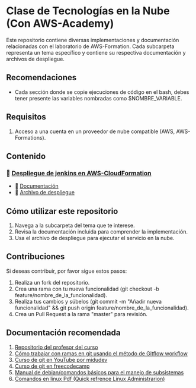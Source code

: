 # Clase de Tecnologías en la Nube (Con AWS-Academy)

Este repositorio contiene diversas implementaciones y documentación relacionadas con el laboratorio de AWS-Formation. Cada subcarpeta representa un tema específico y contiene su respectiva documentación y archivos de despliegue.

## Recomendaciones

- Cada sección donde se copie ejecuciones de código en el bash, debes tener presente las variables nombradas como $NOMBRE_VARIABLE.

## Requisitos

1. Acceso a una cuenta en un proveedor de nube compatible (AWS, AWS-Formations).

## Contenido

### 📂 [Despliegue de jenkins en AWS-CloudFormation](./Jenkins_CloudFormations)

- 📄 [Documentación](./Jenkins_CloudFormations/doc.md)
- 🚀 [Archivo de despliegue](./Jenkins_CloudFormations/deployment.yaml)

## Cómo utilizar este repositorio

1. Navega a la subcarpeta del tema que te interese.
2. Revisa la documentación incluida para comprender la implementación.
3. Usa el archivo de despliegue para ejecutar el servicio en la nube.

## Contribuciones

Si deseas contribuir, por favor sigue estos pasos:

1. Realiza un fork del repositorio.
2. Crea una rama con tu nueva funcionalidad (git checkout -b feature/nombre_de_la_funcionalidad).
3. Realiza tus cambios y súbelos (git commit -m "Añadir nueva funcionalidad" && git push origin feature/nombre_de_la_funcionalidad).
4. Crea un Pull Request a la rama "master" para revisión.

## Documentación recomendada

1. [Repositorio del profesor del curso](https://github.com/cesarpalacios)
2. [Cómo trabajar con ramas en git usando el método de Gitflow workflow](https://www.atlassian.com/git/tutorials/comparing-workflows/gitflow-workflow)
3. [Curso de git en YouTube por midudev](https://www.youtube.com/watch?v=niPExbK8lSw&t=358s&ab_channel=midulive)
4. [Curso de git en freecodecamp](https://www.freecodecamp.org/espanol/news/aprende-git-y-github-curso-desde-cero/)
5. [Manual de debian/comandos básicos para el manejo de subsistemas](https://www.debian.org/doc/manuals/debian-reference/debian-reference.es.pdf)
6. [Comandos en linux Pdf (Quick refrence Linux Administrarion)](./Documentos%20de%20referencia/Linux%20Administration.pdf)
